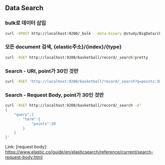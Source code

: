 ## Data Search

### bulk로 데이터 삽입
```sh
curl -XPOST http://localhost:9200/_bulk --data-binary @study/BigData/ch03/simple_basketball.json
```

### 모든 document 검색, {elastic주소}/{index}/{type}
```sh
curl -XGET http://localhost:9200/basketball/record/_search?pretty
```

### Search - URI, point가 30인 것만
```sh
curl -XGET 'http://localhost:9200/basketball/record/_search?q=points:30&pretty'
```

### Search - Request Body, point가 30인 것만
```sh
curl -XGET http://localhost:9200/basketball/record/_search -d'
{
    "query":{
        "term":{
            "points":30
        }
    }
}'
```
Link:
[request body]: https://www.elastic.co/guide/en/elasticsearch/reference/current/search-request-body.html